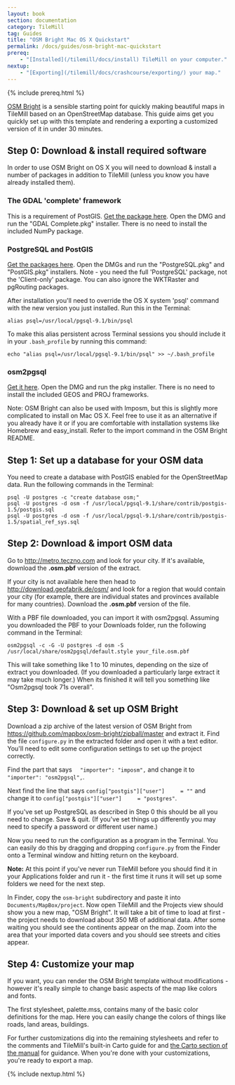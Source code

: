 ```yaml
---
layout: book
section: documentation
category: TileMill
tag: Guides
title: "OSM Bright Mac OS X Quickstart"
permalink: /docs/guides/osm-bright-mac-quickstart
prereq:
    - "[Installed](/tilemill/docs/install) TileMill on your computer."
nextup:
    - "[Exporting](/tilemill/docs/crashcourse/exporting/) your map."
---
```


{% include prereq.html %}

[OSM Bright](https://github.com/mapbox/osm-bright) is a sensible starting point for quickly making beautiful maps in TileMill based on an OpenStreetMap database. This guide aims get you quickly set up with this template and rendering a exporting a customized version of it in under 30 minutes.

## Step 0: Download & install required software

In order to use OSM Bright on OS X you will need to download & install a number of packages in addition to TileMill (unless you know you have already installed them).

### The GDAL 'complete' framework

This is a requirement of PostGIS. [Get the package here](http://www.kyngchaos.com/software/frameworks#gdal_complete). Open the DMG and run the "GDAL Complete.pkg" installer. There is no need to install the included NumPy package.

### PostgreSQL and PostGIS

[Get the packages here](http://www.kyngchaos.com/software:postgres). Open the DMGs and run the "PostgreSQL.pkg" and "PostGIS.pkg" installers. Note - you need the full 'PostgreSQL' package, not the 'Client-only' package. You can also ignore the WKTRaster and pgRouting packages.

After installation you'll need to override the OS X system 'psql' command with the new version you just installed. Run this in the Terminal:

    alias psql=/usr/local/pgsql-9.1/bin/psql

To make this alias persistent across Terminal sessions you should include it in your `.bash_profile` by running this command:

    echo "alias psql=/usr/local/pgsql-9.1/bin/psql" >> ~/.bash_profile

### osm2pgsql

[Get it here](http://dbsgeo.com/downloads/#osm2pgsql). Open the DMG and run the pkg installer. There is no need to install the included GEOS and PROJ frameworks.

Note: OSM Bright can also be used with Imposm, but this is slightly more complicated to install on Mac OS X. Feel free to use it as an alternative if you already have it or if you are comfortable with installation systems like Homebrew and easy\_install. Refer to the import command in the OSM Bright README. 

## Step 1: Set up a database for your OSM data

You need to create a database with PostGIS enabled for the OpenStreetMap data. Run the following commands in the Terminal:

    psql -U postgres -c "create database osm;"
    psql -U postgres -d osm -f /usr/local/pgsql-9.1/share/contrib/postgis-1.5/postgis.sql
    psql -U postgres -d osm -f /usr/local/pgsql-9.1/share/contrib/postgis-1.5/spatial_ref_sys.sql

## Step 2: Download & import OSM data

Go to <http://metro.teczno.com> and look for your city. If it's available, download the **.osm.pbf** version of the extract.

If your city is not available here then head to <http://download.geofabrik.de/osm/> and look for a region that would contain your city (for example, there are individual states and provinces available for many countries). Download the **.osm.pbf** version of the file.

With a PBF file downloaded, you can import it with osm2pgsql. Assuming you downloaded the PBF to your Downloads folder, run the following command in the Terminal:

    osm2pgsql -c -G -U postgres -d osm -S /usr/local/share/osm2pgsql/default.style your_file.osm.pbf

This will take something like 1 to 10 minutes, depending on the size of extract you downloaded. (If you downloaded a particularly large extract it may take much longer.) When its finished it will tell you something like "Osm2pgsql took 71s overall".

## Step 3: Download & set up OSM Bright

Download a zip archive of the latest version of OSM Bright from <https://github.com/mapbox/osm-bright/zipball/master> and extract it. Find the file `configure.py` in the extracted folder and open it with a text editor. You'll need to edit some configuration settings to set up the project correctly.

Find the part that says `  "importer": "imposm",` and change it to `  "importer": "osm2pgsql",`.

Next find the line that says `config["postgis"]["user"]     = ""` and change it to `config["postgis"]["user"]     = "postgres"`.

If you've set up PostgreSQL as described in Step 0 this should be all you need to change. Save & quit. (If you've set things up differently you may need to specify a password or different user name.)

Now you need to run the configuration as a program in the Terminal. You can easily do this by dragging and dropping `configure.py` from the Finder onto a Terminal window and hitting return on the keyboard.

**Note:** At this point if you've never run TileMill before you should find it in your Applications folder and run it - the first time it runs it will set up some folders we need for the next step.

In Finder, copy the `osm-bright` subdirectory and paste it into `Documents/MapBox/project`. Now open TileMill and the Projects view should show you a new map, "OSM Bright". It will take a bit of time to load at first - the project needs to download about 350 MB of additional data. After some waiting you should see the continents appear on the map. Zoom into the area that your imported data covers and you should see streets and cities appear.

## Step 4: Customize your map

If you want, you can render the OSM Bright template without modifications - however it's really simple to change basic aspects of the map like colors and fonts.

The first stylesheet, palette.mss, contains many of the basic color definitions for the map. Here you can easily change the colors of things like roads, land areas, buildings.

For further customizations dig into the remaining stylesheets and refer to the comments and TileMill's built-in Carto guide for and [the Carto section of the manual](/tilemill/docs/manual/carto/) for guidance. When you're done with your customizations, you're ready to export a map. 

{% include nextup.html %}
